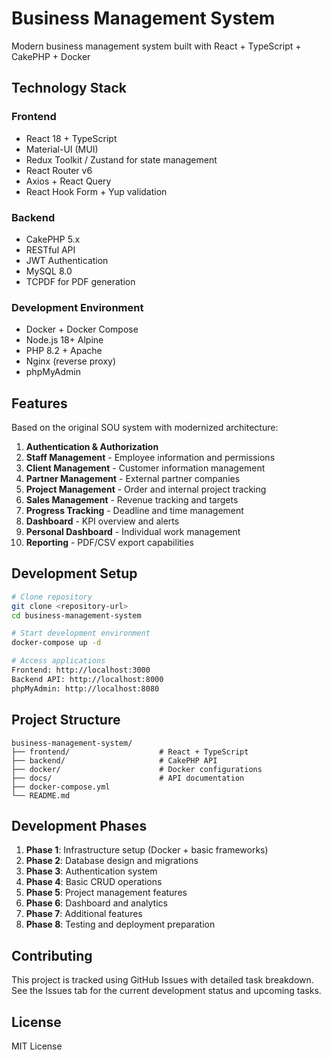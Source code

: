 # Business Management System

Modern business management system built with React + TypeScript + CakePHP + Docker

## Technology Stack

### Frontend
- React 18 + TypeScript
- Material-UI (MUI)
- Redux Toolkit / Zustand for state management
- React Router v6
- Axios + React Query
- React Hook Form + Yup validation

### Backend
- CakePHP 5.x
- RESTful API
- JWT Authentication
- MySQL 8.0
- TCPDF for PDF generation

### Development Environment
- Docker + Docker Compose
- Node.js 18+ Alpine
- PHP 8.2 + Apache
- Nginx (reverse proxy)
- phpMyAdmin

## Features

Based on the original SOU system with modernized architecture:

1. **Authentication & Authorization**
2. **Staff Management** - Employee information and permissions
3. **Client Management** - Customer information management
4. **Partner Management** - External partner companies
5. **Project Management** - Order and internal project tracking
6. **Sales Management** - Revenue tracking and targets
7. **Progress Tracking** - Deadline and time management
8. **Dashboard** - KPI overview and alerts
9. **Personal Dashboard** - Individual work management
10. **Reporting** - PDF/CSV export capabilities

## Development Setup

```bash
# Clone repository
git clone <repository-url>
cd business-management-system

# Start development environment
docker-compose up -d

# Access applications
Frontend: http://localhost:3000
Backend API: http://localhost:8000
phpMyAdmin: http://localhost:8080
```

## Project Structure

```
business-management-system/
├── frontend/                    # React + TypeScript
├── backend/                     # CakePHP API
├── docker/                      # Docker configurations
├── docs/                        # API documentation
├── docker-compose.yml
└── README.md
```

## Development Phases

1. **Phase 1**: Infrastructure setup (Docker + basic frameworks)
2. **Phase 2**: Database design and migrations
3. **Phase 3**: Authentication system
4. **Phase 4**: Basic CRUD operations
5. **Phase 5**: Project management features
6. **Phase 6**: Dashboard and analytics
7. **Phase 7**: Additional features
8. **Phase 8**: Testing and deployment preparation

## Contributing

This project is tracked using GitHub Issues with detailed task breakdown. See the Issues tab for the current development status and upcoming tasks.

## License

MIT License